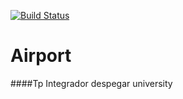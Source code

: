 [![Build Status](https://travis-ci.org/JuanchiRios/Airport.svg?branch=master)](https://travis-ci.org/JuanchiRios/Airport)

# Airport
####Tp Integrador despegar university
